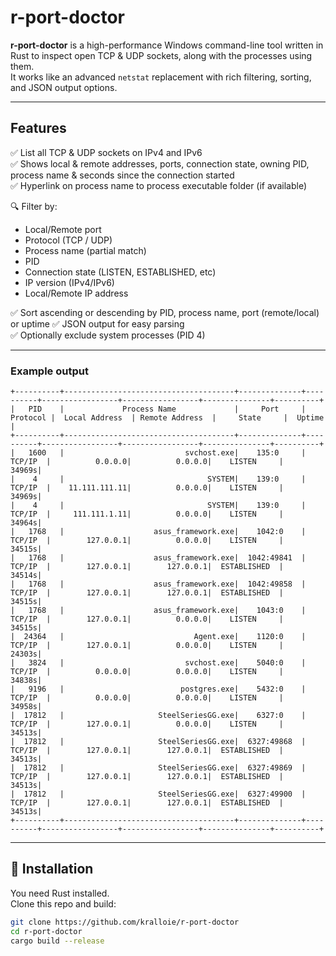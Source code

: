 # r-port-doctor

**r-port-doctor** is a high-performance Windows command-line tool written in Rust to inspect open TCP & UDP sockets, along with the processes using them.  
It works like an advanced `netstat` replacement with rich filtering, sorting, and JSON output options.

---

## Features

✅ List all TCP & UDP sockets on IPv4 and IPv6  
✅ Shows local & remote addresses, ports, connection state, owning PID, process name & seconds since the connection started  
✅ Hyperlink on process name to process executable folder (if available)

🔍 Filter by:
- Local/Remote port
- Protocol (TCP / UDP)
- Process name (partial match)
- PID
- Connection state (LISTEN, ESTABLISHED, etc)
- IP version (IPv4/IPv6)
- Local/Remote IP address
  
✅ Sort ascending or descending by PID, process name, port (remote/local) or uptime 
✅ JSON output for easy parsing  
✅ Optionally exclude system processes (PID 4)

---

###  Example output
```
+----------+--------------------------------------+--------------+----------+-----------------+-----------------+---------------+----------+
|   PID    |             Process Name             |     Port     | Protocol |  Local Address  | Remote Address  |     State     |  Uptime  |
+----------+--------------------------------------+--------------+----------+-----------------+-----------------+---------------+----------+
|   1600   |                           svchost.exe|    135:0     |  TCP/IP  |          0.0.0.0|          0.0.0.0|    LISTEN     |    34969s|
|    4     |                                SYSTEM|    139:0     |  TCP/IP  |    11.111.111.11|          0.0.0.0|    LISTEN     |    34969s|
|    4     |                                SYSTEM|    139:0     |  TCP/IP  |     111.111.1.11|          0.0.0.0|    LISTEN     |    34964s|
|   1768   |                    asus_framework.exe|    1042:0    |  TCP/IP  |        127.0.0.1|          0.0.0.0|    LISTEN     |    34515s|
|   1768   |                    asus_framework.exe|  1042:49841  |  TCP/IP  |        127.0.0.1|        127.0.0.1|  ESTABLISHED  |    34514s|
|   1768   |                    asus_framework.exe|  1042:49858  |  TCP/IP  |        127.0.0.1|        127.0.0.1|  ESTABLISHED  |    34515s|
|   1768   |                    asus_framework.exe|    1043:0    |  TCP/IP  |        127.0.0.1|          0.0.0.0|    LISTEN     |    34515s|
|  24364   |                             Agent.exe|    1120:0    |  TCP/IP  |        127.0.0.1|          0.0.0.0|    LISTEN     |    24303s|
|   3824   |                           svchost.exe|    5040:0    |  TCP/IP  |          0.0.0.0|          0.0.0.0|    LISTEN     |    34838s|
|   9196   |                          postgres.exe|    5432:0    |  TCP/IP  |          0.0.0.0|          0.0.0.0|    LISTEN     |    34958s|
|  17812   |                     SteelSeriesGG.exe|    6327:0    |  TCP/IP  |        127.0.0.1|          0.0.0.0|    LISTEN     |    34513s|
|  17812   |                     SteelSeriesGG.exe|  6327:49868  |  TCP/IP  |        127.0.0.1|        127.0.0.1|  ESTABLISHED  |    34513s|
|  17812   |                     SteelSeriesGG.exe|  6327:49869  |  TCP/IP  |        127.0.0.1|        127.0.0.1|  ESTABLISHED  |    34513s|
|  17812   |                     SteelSeriesGG.exe|  6327:49900  |  TCP/IP  |        127.0.0.1|        127.0.0.1|  ESTABLISHED  |    34513s|
+----------+--------------------------------------+--------------+----------+-----------------+-----------------+---------------+----------+
```
---

## 🔧 Installation

You need Rust installed.  
Clone this repo and build:

```bash
git clone https://github.com/kralloie/r-port-doctor
cd r-port-doctor
cargo build --release
